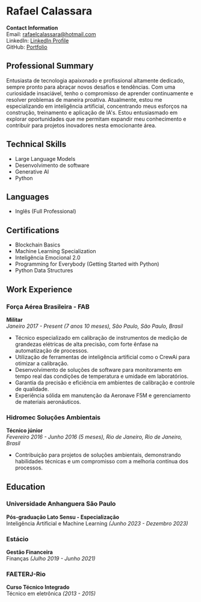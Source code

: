 # Rafael Calassara

**Contact Information**  
Email: rafaelcalassara@hotmail.com  
LinkedIn: [LinkedIn Profile](http://www.linkedin.com/in/rafael-calassara)  
GitHub: [Portfolio](http://github.com/rafacalassara)  

## Professional Summary  
Entusiasta de tecnologia apaixonado e profissional altamente dedicado, sempre pronto para abraçar novos desafios e tendências. Com uma curiosidade insaciável, tenho o compromisso de aprender continuamente e resolver problemas de maneira proativa. Atualmente, estou me especializando em inteligência artificial, concentrando meus esforços na construção, treinamento e aplicação de IA's. Estou entusiasmado em explorar oportunidades que me permitam expandir meu conhecimento e contribuir para projetos inovadores nesta emocionante área.

## Technical Skills  
- Large Language Models
- Desenvolvimento de software
- Generative AI
- Python

## Languages  
- Inglês (Full Professional)

## Certifications  
- Blockchain Basics  
- Machine Learning Specialization  
- Inteligência Emocional 2.0  
- Programming for Everybody (Getting Started with Python)  
- Python Data Structures  

## Work Experience  

### Força Aérea Brasileira - FAB  
**Militar**  
*Janeiro 2017 - Present (7 anos 10 meses), São Paulo, São Paulo, Brasil*  
- Técnico especializado em calibração de instrumentos de medição de grandezas elétricas de alta precisão, com forte ênfase na automatização de processos.
- Utilização de ferramentas de inteligência artificial como o CrewAi para otimizar a calibração.
- Desenvolvimento de soluções de software para monitoramento em tempo real das condições de temperatura e umidade em laboratórios.
- Garantia da precisão e eficiência em ambientes de calibração e controle de qualidade.
- Experiência sólida em manutenção da Aeronave F5M e gerenciamento de materiais aeronáuticos.

### Hidromec Soluções Ambientais  
**Técnico júnior**  
*Fevereiro 2016 - Junho 2016 (5 meses), Rio de Janeiro, Rio de Janeiro, Brasil*  
- Contribuição para projetos de soluções ambientais, demonstrando habilidades técnicas e um compromisso com a melhoria contínua dos processos.

## Education  

### Universidade Anhanguera São Paulo  
**Pós-graduação Lato Sensu - Especialização**  
Inteligência Artificial e Machine Learning *(Junho 2023 - Dezembro 2023)*  

### Estácio  
**Gestão Financeira**  
Finanças *(Julho 2019 - Junho 2021)*  

### FAETERJ-Rio  
**Curso Técnico Integrado**  
Técnico em eletrônica *(2013 - 2015)*